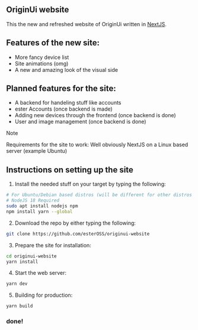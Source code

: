 ## OriginUi website
This the new and refreshed website of OriginUi written in [NextJS](https://nextjs.org).

## Features of the new site:
 - More fancy device list 
 - Site animations (omg)
 - A new and amazing look of the visual side

## Planned features for the site:
 - A backend for handeling stuff like accounts
 - ester Accounts (once backend is made)
 - Adding new devices through the frontend (once backend is done)
 - User and image management (once backend is done)

> [!NOTE]
> Requirements for the site to work:
> Well obviously NextJS on a Linux based server (example Ubuntu)

## Instructions on setting up the site
1. Install the needed stuff on your target by typing the following:
```bash
# For Ubuntu/Debian based distros (will be different for other distros with different package managers)
# NodeJS 18 Required
sudo apt install nodejs npm
npm install yarn --global
```
2. Download the repo by either typing the following:
```bash
git clone https://github.com/esterOSS/originui-website
```
3. Prepare the site for installation:
```bash
cd originui-website
yarn install
```
4. Start the web server:
```bash
yarn dev
```
5. Building for production:
```bash
yarn build
```
### done!
